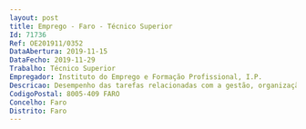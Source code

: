 ```yaml
--- 
layout: post
title: Emprego - Faro - Técnico Superior
Id: 71736
Ref: OE201911/0352
DataAbertura: 2019-11-15
DataFecho: 2019-11-29
Trabalho: Técnico Superior
Empregador: Instituto do Emprego e Formação Profissional, I.P.
Descricao: Desempenho das tarefas relacionadas com a gestão, organização, execução, acompanhamento e avaliação de ações de formação profissional dirigidas a jovens e adultos, designadamente a) Atendimento de candidatos b) Organização e planificação de ações de formação profissional c) Seleção de equipas formativas e entidades formadoras d) Acompanhamento de ações de formação profissional e) Registo e processamento de dados nos sistemas informáticos f) Organizar e manter atualizados os processos técnico pedagógicos g) Intervenção preferencial nos concelhos de Faro, Olhão, Loulé e Albufeira.
CodigoPostal: 8005-409 FARO
Concelho: Faro
Distrito: Faro
--- 
```

